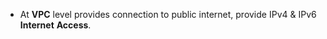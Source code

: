 - At **VPC** level provides connection to public internet, provide IPv4 & IPv6 **Internet** **Access**.